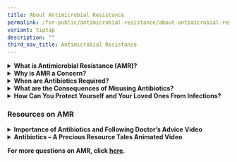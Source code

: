 ```yaml
---
title: About Antimicrobial Resistance
permalink: /for-public/antimicrobial-resistance/about-antimicrobial-resistance/
variant: tiptap
description: ""
third_nav_title: Antimicrobial Resistance
---
```

<div data-type="detailGroup" class="isomer-accordion isomer-accordion-white">
<details class="isomer-details">
<summary><strong>What is Antimicrobial Resistance (AMR)?</strong>
</summary>
<div data-type="detailsContent" class="isomer-details-content">
<p>Antimicrobials is the collective term for medicines that are used to prevent
and treat infections in humans, animals and plants. These medicines include
antibiotics, antivirals, antifungals and antiparasitics for bacteria, viruses,
fungi and parasites.</p>
<p></p>
<p>AMR develops when microorganisms, such as bacteria, fungi, viruses and
parasites, are exposed to antimicrobials and, in order to protect themselves
against antimicrobials, undergo changes that prevent these medicines from
working effectively against them.</p>
<div class="isomer-image-wrapper">
<img style="width: 70%;" height="auto" width="100%" alt="" src="/images/amr_public.jpg">
</div>
</div>
</details>
<details class="isomer-details">
<summary><strong>Why is AMR a Concern?</strong>
</summary>
<div data-type="detailsContent" class="isomer-details-content">
<p>As a result of developing resistance, antimicrobial-resistant microorganisms
no longer respond to antimicrobial medicines. This makes infections harder
to treat, increasing the risks of developing severe illness and death.</p>
<p></p>
<p>With new antimicrobial resistance mechanisms emerging and spreading globally,
AMR threatens our ability to prevent and treat an ever-increasing range
of infections.</p>
<p></p>
<p>Without effective antimicrobials for prevention and treatment of infections,
medical procedures (from transplants, chemotherapy to surgeries) can become
life-threatening. Around the world, healthcare systems are increasingly
being put at risk.</p>
<div class="isomer-image-wrapper">
<img style="width: 70%;" height="auto" width="100%" alt="" src="/images/amr_public_2.png">
</div>
</div>
</details>
<details class="isomer-details">
<summary><strong>When are Antibiotics Required?</strong>
</summary>
<div data-type="detailsContent" class="isomer-details-content">
<p>Antibiotics kill or slow the growth of bacteria. They are used to treat
bacterial infections such as:</p>
<ul data-tight="true" class="tight">
<li>
<p>Strep throat;</p>
</li>
<li>
<p>Whooping cough; or</p>
</li>
<li>
<p>Tuberculosis.</p>
</li>
</ul>
<p></p>
<p>However, antibiotics <strong>DO NOT</strong> work on viruses that cause
viral infections, such as:</p>
<ul data-tight="true" class="tight">
<li>
<p>Flu (Influenza);</p>
</li>
<li>
<p>Common cold;</p>
</li>
<li>
<p>COVID-19; or</p>
</li>
<li>
<p>HFMD (Hand Foot Mouth Disease).</p>
</li>
</ul>
<p>Viral symptoms usually go away with time and symptomatic relief.</p>
<p>When your doctor prescribes antibiotics to treat your infection, the benefits
outweigh the risks. However, side effects may occur as antibiotics destroy
both good and bad bacteria. Common side effects include:</p>
<ul data-tight="true" class="tight">
<li>
<p>Nausea or vomiting;</p>
</li>
<li>
<p>Diarrhoea;</p>
</li>
<li>
<p>Bloating; or</p>
</li>
<li>
<p>Loss of appetite.</p>
</li>
</ul>
<p>Your doctor may then prescribe probiotic tablets along with your antibiotic
to maintain and restore good bacteria. If you develop other symptoms due
to the antibiotic or/and your side effects become worrisome, you should
consult a doctor immediately.</p>
</div>
</details>
<details class="isomer-details">
<summary><strong>What are the Consequences of Misusing Antibiotics?</strong>
</summary>
<div data-type="detailsContent" class="isomer-details-content">
<p>Overuse or misuse of antibiotics can lead to antibiotic resistance. This
reduces the effectiveness of antibiotics in treating infections, which
can lead to undesirable consequences:</p>
<ul data-tight="true" class="tight">
<li>
<p><strong>Drug-resistant bugs: </strong>Bacteria become resistant to antibiotics
– developing resistance to the drugs designed to kill them.</p>
</li>
</ul>
<ul data-tight="true" class="tight">
<li>
<p><strong>Increased medical costs: </strong>Complications caused by antibiotic-resistant
bacteria can increase hospital stay lengths and medical care costs.</p>
</li>
</ul>
<ul data-tight="true" class="tight">
<li>
<p><strong>Increased health risks: </strong>Without effective antibiotics
illnesses caused by antibiotic-resistant bacteria are harder or impossible
to treat, which can lead to disability and death.</p>
</li>
</ul>
<p>Left unchecked, AMR could cause as many as 10 million deaths worldwide
by 2050 – higher than death attributed to diabetes (1.5 million) and cancer
(8.2 million).</p>
</div>
</details>
<details class="isomer-details">
<summary><strong>How Can You Protect Yourself and Your Loved Ones From Infections?</strong>
</summary>
<div data-type="detailsContent" class="isomer-details-content">
<p>An infection occurs when the invading microorganisms overcome the body’s
immune defences. Infections caused by antimicrobial-resistant microorganisms
are harder to treat as the usual antimicrobials may not work. Instead,
stronger antimicrobials must be used, which may be more expensive and lead
to further resistance.</p>
<p></p>
<p>Protect yourself and loved ones against infections with these steps:</p>
<p><strong>Practice good hygiene habits</strong>
</p>
<div class="isomer-image-wrapper">
<img style="width: 40%;" height="auto" width="100%" alt="" src="/images/amr_public_protect_1.png">
</div>
<p>Our hands are in contact with germs, and we use our hands in our daily
routine such as eating. Animals are also capable of carrying germs which
can cause sickness in humans, and vice versa. Thus, regular hand washing
with soap for <strong>at least 20 seconds</strong> is one of the easiest
and most effective ways to get rid of germs, prevent infection and preventing
germs from spreading to others.</p>
<p>Follow the Health Promotion Board's <a href="https://www.healthhub.sg/programmes/hygiene" rel="noopener noreferrer nofollow" target="_blank">eight steps of hand washing</a> to
keep healthy.</p>
<hr>
<p><strong>Reduce infections</strong>
</p>
<div class="isomer-image-wrapper">
<img style="width: 40%;" height="auto" width="100%" alt="" src="/images/amr_public_protect_2.png">
</div>
<p>Stay home if you are unwell. This helps to prevent the spread of bacteria
and viruses and protect the community and our loved ones.</p>
<p>If you have respiratory symptoms such as a cough, wear a mask when you
are around others. Remember to cover your mouth when you cough or sneeze.</p>
<p>If you have a wound and abrasion, make sure they are disinfected and covered
to prevent further infection.</p>
<hr>
<p><strong>Get vaccinated</strong>
</p>
<div class="isomer-image-wrapper">
<img style="width: 40%;" height="auto" width="100%" alt="" src="/images/amr_public_protect_3.png">
</div>
<p>Several infectious diseases are preventable. Vaccination strengthens our
immunity against these diseases.</p>
<p></p>
<p>Are your vaccinations up to date? Learn about the recommended vaccines
for your age group <a href="https://www.healthhub.sg/programmes/163/vaccinate" rel="noopener noreferrer nofollow" target="_blank">here</a>.</p>
<hr>
<p><strong>Take antibiotics responsibly</strong>
</p>
<div class="isomer-image-wrapper">
<img style="width: 40%;" height="auto" width="100%" alt="" src="/images/amr_public_protect_4.png">
</div>
<p>Not all illnesses require antibiotics. For instance, antibiotics do not
treat viral infections such as the cold, flu and most upper respiratory
tract infections.</p>
<p>Follow your doctor's advice for medication:</p>
<ul data-tight="true" class="tight">
<li>
<p>Do not demand for antibiotics from your doctor;</p>
</li>
<li>
<p>Only use antibiotics when prescribed by your doctor;</p>
</li>
<li>
<p>Follow the recommended dosage and duration of treatment prescribed by
your doctor;</p>
</li>
<li>
<p>Never share antibiotics with others or use leftover antibiotics; and</p>
</li>
<li>
<p>Never save antibiotics for later use.</p>
</li>
</ul>
<p>&nbsp;To fight viral infections, you need time, not antibiotics.</p>
<hr>
<p><strong>Practice Food Safety</strong>
</p>
<div class="isomer-image-wrapper">
<img style="width: 40%;" height="auto" width="100%" alt="" src="/images/amr_public_protect_5.png">
</div>
<p>Proper food handling and cooking can reduce the risk of infection by harmful
microorganisms. The risk of foodborne illnesses can be mitigated by ensuring
good hand hygiene, washing fruits and vegetables thoroughly before cooking
or consuming, and cooking food thoroughly to eliminate harmful bacteria.</p>
<p>Learn more about food safety <a href="https://www.sfa.gov.sg/food-information/food-safety-education/antimicrobial-resistance" rel="noopener noreferrer nofollow" target="_blank">here</a>.</p>
<hr>
<p><strong>Maintain good pet health</strong>
</p>
<div class="isomer-image-wrapper">
<img style="width: 40%;" height="auto" width="100%" alt="" src="/images/amr_public_protect_6.png">
</div>
<p>People and pets share lives and living spaces, and could also share resistant
microorganisms. Keep your pet healthy through vaccination, regular parasite
and deworming treatment, proper nutrition and exercise, regular health
checks by a veterinarian and good hygiene practices.</p>
<p>Learn more about pet health <a href="https://www.nparks.gov.sg/avs/animals/animal-health-and-veterinarians/animal-diseases-and-antimicrobial-resistance/antimicrobial-resistance" rel="noopener noreferrer nofollow" target="_blank">here</a>.</p>
</div>
</details>
</div>
<h3>Resources on AMR</h3>
<div data-type="detailGroup" class="isomer-accordion isomer-accordion-white">
<details class="isomer-details">
<summary><strong>Importance of Antibiotics and Following Doctor’s Advice Video</strong>
</summary>
<div data-type="detailsContent" class="isomer-details-content">
<p>Watch an episode of The Daily Ketchup Podcast to learn more about how
to use antibiotics appropriately, the importance of following your doctor’s
instructions on antibiotics and advice on the treatment if antibiotics
are not required.</p>
<p>Watch the video <a href="https://youtu.be/SzJ--vmuWIQ?si=r_VH-dtyiPzXez06" rel="noopener noreferrer nofollow" target="_blank">here</a>.</p>
</div>
</details>
<details class="isomer-details">
<summary><strong>Antibiotics – A Precious Resource Tales Animated Video</strong>
</summary>
<div data-type="detailsContent" class="isomer-details-content">
<p>Watch the animated snippet from the "<a href="https://youtu.be/g2uho_p35gs" rel="noopener noreferrer nofollow" target="_blank">The Antibiotic Tales</a>" comic by
Mr Sonny Liew and Associate Professor Hsu Li Yang to learn why antimicrobials
are a precious resource and ways in which you can help to reduce the spread
of antimicrobial resistance.</p>
<p>Watch the video <a href="https://youtu.be/g2uho_p35gs" rel="noopener noreferrer nofollow" target="_blank">here</a>.</p>
</div>
</details>
</div>
<p><strong>For more questions on AMR, click <a href="/files/FAQ_on_AMR_Public.pdf" rel="noopener noreferrer nofollow" target="_blank">here</a>.</strong>
</p>